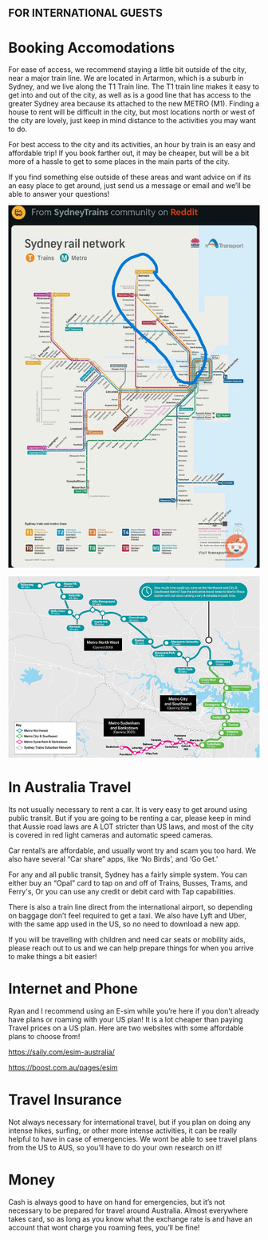 ## FOR INTERNATIONAL GUESTS

# Booking Accomodations

For ease of access, we recommend staying a little bit outside of the city, near a major train line. 
We are located in Artarmon, which is a suburb in Sydney, and we live along the T1 Train line. The T1 train line makes it easy to get into and out of the city, as well as is a good line that has access to the greater Sydney area because its attached to the new METRO (M1).
Finding a house to rent will be difficult in the city, but most locations north or west of the city are lovely, just keep in mind distance to the activities you may want to do.

For best access to the city and its activities, an hour by train is an easy and affordable trip! If you book farther out, it may be cheaper, but will be a bit more of a hassle to get to some places in the main parts of the city.

If you find something else outside of these areas and want advice on if its an easy place to get around, just send us a message or email and we’ll be able to answer your questions!

![alt text](image.png)

![alt text](image-1.png)

# In Australia Travel

Its not usually necessary to rent a car. It is very easy to get around using public transit. But if you are going to be renting a car, please keep in mind that Aussie road laws are A LOT stricter than US laws, and most of the city is covered in red light cameras and automatic speed cameras.

Car rental’s are affordable, and usually wont try and scam you too hard. We also have several “Car share” apps, like ‘No Birds’, and ‘Go Get.’

For any and all public transit, Sydney has a fairly simple system. You can either buy an “Opal” card to tap on and off of Trains, Busses, Trams, and Ferry's, Or you can use any credit or debit card with Tap capabilities. 

There is also a train line direct from the international airport, so depending on baggage don’t feel required to get a taxi. We also have Lyft and Uber, with the same app used in the US, so no need to download a new app.

If you will be travelling with children and need car seats or mobility aids, please reach out to us and we can help prepare things for when you arrive to make things a bit easier!

# Internet and Phone

Ryan and I recommend using an E-sim while you’re here if you don't already have plans or roaming with your US plan! It is a lot cheaper than paying Travel prices on a US plan.
Here are two websites with some affordable plans to choose from!

https://saily.com/esim-australia/

https://boost.com.au/pages/esim

# Travel Insurance

Not always necessary for international travel, but if you plan on doing any intense hikes, surfing, or other more intense activities, it can be really helpful to have in case of emergencies. We wont be able to see travel plans from the US to AUS, so you’ll have to do your own research on it!

# Money

Cash is always good to have on hand for emergencies, but it’s not necessary to be prepared for travel around Australia. Almost everywhere takes card, so as long as you know what the exchange rate is and have an account that wont charge you roaming fees, you’ll be fine!